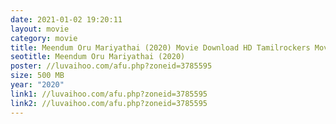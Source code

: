 ```yaml
---
date: 2021-01-02 19:20:11
layout: movie
category: movie
title: Meendum Oru Mariyathai (2020) Movie Download HD Tamilrockers Moviesda
seotitle: Meendum Oru Mariyathai (2020)
poster: //luvaihoo.com/afu.php?zoneid=3785595
size: 500 MB
year: "2020"
link1: //luvaihoo.com/afu.php?zoneid=3785595
link2: //luvaihoo.com/afu.php?zoneid=3785595
---
```

